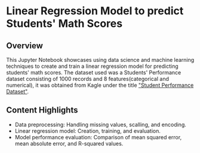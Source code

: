 # Linear Regression Model to predict Students' Math Scores

## Overview
This Jupyter Notebook showcases using data science and machine learning techniques to create and train a linear regression model for predicting students' math scores. The dataset used was a Students' Performance dataset consisting of 1000 records and 8 features(categorical and numerical), it was obtained from Kagle under the title ["Student Performance Dataset"](https://www.kaggle.com/datasets/rkiattisak/student-performance-in-mathematics).

## Content Highlights
- Data preprocessing: Handling missing values, scalling, and encoding.
- Linear regression model: Creation, training, and evaluation.
- Model performance evaluation: Comparison of mean squared error, mean absolute error, and R-squared values.
